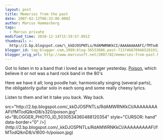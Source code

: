 ```yaml
---
layout: post
title: Memories from the past
date: 2007-02-12T06:33:00.000Z
author: Marcus Hammarberg
tags:
  - Marcus private
modified_time: 2010-12-14T15:19:57.891Z
thumbnail: >-
  http://2.bp.blogspot.com/\_kkDJOSPNTLs/RdAMWRNKkCI/AAAAAAAAAFI/fMTodQlknD8/s72-c/poison.jpg
blogger_id: tag:blogger.com,1999:blog-36533086.post-7137468709465281912
blogger_orig_url: http://www.marcusoft.net/2007/02/memories-from-past.html
---
```



<div>

Got to listen in to a band that i loved as a teenager yesterday.
[Poison](http://www.poisonweb.com/thepoisonwebhtml/poison_web_all.html),
which believe it or not was a hard rock band in the 80's




Here we have it all; long poodle hair, harmonically singing (several
parts), the obligatorily guitar solo in each song and some really cheesy
lyrics.




Listen to them and let it take you back. Way back.

</div>
src="http://2.bp.blogspot.com/_kkDJOSPNTLs/RdAMWRNKkCI/AAAAAAAAAFI/fMTodQlknD8/s320/poison.jpg"
id="BLOGGER_PHOTO_ID_5030534360488120354" style="CURSOR: hand"
data-border="0" />](http://2.bp.blogspot.com/_kkDJOSPNTLs/RdAMWRNKkCI/AAAAAAAAAFI/fMTodQlknD8/s1600-h/poison.jpg)
